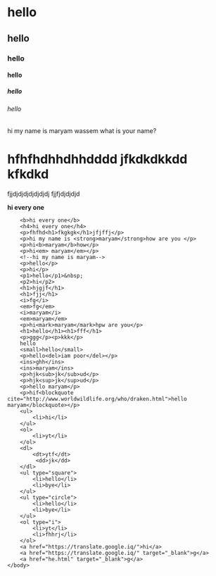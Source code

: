 <!Doctype html>
<html>
    <head>
        <meta charset="UTF-8">
        <title>hi welcome to new file</title>
        <style>
            li{
                background-color: rgb(90, 137, 184);
                padding: 10px;
                margin: 1px;
            }
        </style>
    </head>
    <body>
        <h1>hello</h1>
        <h2>hello</h2>
        <h3>hello</h3>
        <h4>hello</h4>
        <h5>hello</h5>
        <h6>hello</h6>
        hi my name is maryam wassem what is your name?
        <h1>hfhfhdhhdhhdddd
            jfkdkdkkdd   kfkdkd
        </h1>
        <p>fjjdjdjdjdjdjdjdj
            fjjfjdjdjdjd
        </p>
        <strong>hi every one</strong>
        
        <b>hi every one</b>
        <h4>hi every one</h4>
        <p>fhfhd<h1>fkgkgk</h1>jfjffj</p>
        <p>hi my name is <strong>maryam</strong>how are you </p>
        <p>hi<b>maryam</b>how</p>
        <p>hi<em> maryam</em></p>
        <!--hi my name is maryam-->
        <p>hello</p>
        <p>hi</p>
        <p1>hello</p1>&nbsp;
        <p2>hi</p2>
        <h1>hjgjf</h1>
        <h1>fjj</h1>
        <i>fg</i>
        <em>fg</em>
        <i>maryam</i>
        <em>maryam</em>
        <p>hi<mark>maryam</mark>hpw are you</p>
        <h1>hello</h1><h1>fff</h1>
        <p>ggg</p><p>kkk</p>
        hello
        <small>hello</small>
        <p>hello<del>iam poor</del></p>
        <ins>ghh</ins>
        <ins>maryam</ins>
        <p>hjk<sub>jk</sub>ud</p>
        <p>hjk<sup>jk</sup>ud</p>
        <p>hello maryam</p>
        <p>hif<blockquote cite="http://www.worldwildlife.org/who/draken.html">hello maryam</blockquote></p>
        <ul>
            <li>hi</li>
        </ul>
        <ol>
            <li>yt</li>
        </ol>
        <dl>
            <dt>ytf</dt>
             <dd>jk</dd>
        </dl>
        <ul type="square">
            <li>hello</li>
            <li>bye</li>
        </ul>
        <ul type="circle">
            <li>hello</li>
            <li>bye</li>
        </ul>
        <ol type="i">
            <li>yt</li>
            <li>fhhrj</li>
        </ol>
        <a href="https://translate.google.iq/">hi</a>
        <a href="https://translate.google.iq/" target="_blank">g</a>
        <a href="he.html" target="_blank">g</a>
    </body>
</html>
